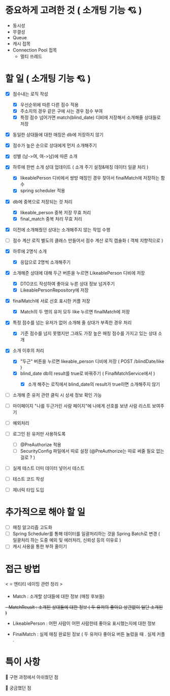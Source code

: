 # 중요하게 고려한 것 ( 소개팅 기능 💘 )
- 동시성
- 무결성
- Queue
- 캐시 접목
- Connection Pool 접목 
  - 멀티 쓰레드 
# 할 일 ( 소개팅 기능 💘 )
- [x] 점수내는 로직 작성
  - [x] 우선순위에 따른 다른 점수 적용
  - [x] 주소지의 경우 같은 구에 사는 경우 점수 부여
  - [x] 특정 점수 넘어가면 match(blind_date) 디비에 저장해서 소개해줄 상대들로 저장 

- [x] 동일한 상대들에 대한 매칭은 db에 저장하지 않기 
- [x] 점수가 높은 순으로 상대에게 먼저 소개해주기 
- [x] 성별 (남->여, 여->남)에 따른 소개 
- [x] 하루에 한번 소개 상대 업데이트 ( 소개 주기 설정&매칭 데이터 일괄 처리 )
  - [x] likeablePerson 디비에서 쌍방 매칭인 경우 찾아서 finalMatch에 저장하는 함수 
  - [x] spring scheduler 적용 

- [x] db에 중복으로 저장되는 것 처리
  - [x] likeable_person 중복 저장 무효 처리
  - [x] final_match 중복 처리 무효 처리 

- [x] 이전에 소개해줬던 상대는 소개해주지 않는 작업 수행 

- [ ] 점수 계산 로직 별도의 클래스 만들어서 점수 계산 로직 캡슐화 ( 객체 지향적으로 )

- [x] 하루에 2명식 소개
  - [x] 응답으로 2명씩 소개해주기 
- [x] 소개해준 상대에 대해 두근 버튼을 누르면 LikeablePerson 디비에 저장
  - [x] DTO코드 작성하여 좋아요 누른 상대 정보 넘겨주기 
  - [x] LikeablePersonRepository에 저장 
- [x] finalMatch에 서로 선호 표시한 커플 저장
  - [x] Match의 두 명의 유저 모두 like 누르면 finalMatch에 저장 

- [x] 특정 점수를 넘는 유저가 없어 소개해 줄 상대가 부족한 경우 처리 
  - [x] 기준 점수를 넘지 못했지만 그래도 가장 높은 매칭 점수를 가지고 있는 상대 소개 

- [x] 소개 이후의 처리 
  - [x] "두근" 버튼을 누르면 likeable_person 디비에 저장 ( POST /blindDate/like )
  - [x] blind_date db의 result를 true로 바꿔주기 ( FinalMatchService에서 )
    - [x] 소개 해주는 로직에서 blind_date의 result가 true이면 소개해주지 않기 



- [ ] 소개해 준 유저 관련 클릭 시 상세 정보 확인 가능 

- [ ] 마이페이지 "나를 두근거린 사람 페이지"에 나에게 선호를 보낸 사람 리스트 보여주기 


- [ ] 예외처리
- [ ] 로그인 된 유저만 사용하도록
  - [ ] @PreAuthorize 적용 
  - [ ] SecurityConfig 파일에서 따로 설정 (@PreAuthorize는 따로 써줄 필요 없는걸로 ? )
- [ ] 실제 테스트 더미 데이터 넣어서 테스트 
- [ ] 테스트 코드 작성
- [ ] 제너릭 타입 도입


# 추가적으로 해야 할 일 
- [ ] 매칭 알고리즘 고도화 
- [ ] Spring Scheduler를 통해 데이터를 일괄처리하는 것을 Spring Batch로 변경 ( 일괄처리 하는 도중 예외 및 에러처리, 신뢰성 등의 이유로 )
- [ ] 캐시 사용을 통한 부하 줄이기  

# 접근 방법

< ⭐  엔티티 네이밍 관련 정리 >

- Match : 소개할 상대들에 대한 정보 (매칭 후보들)

~~- MatchReuslt : 소개된 상대들에 대한 정보 ( 두 유저의 좋아요 상관없이 일단 소개된 )~~
- LikeablePerson : 어떤 사람이 어떤 사람한테 좋아요 표시했는지에 대한 정보 

- FinalMatch : 실제 매칭 완료된 정보 ( 두 유저다 좋아요 버튼 눌렀을 때 . 실제 커플 .
  


# 특이 사항
🤔 구현 과정에서 아쉬웠던 점

🤔 궁금했던 점 